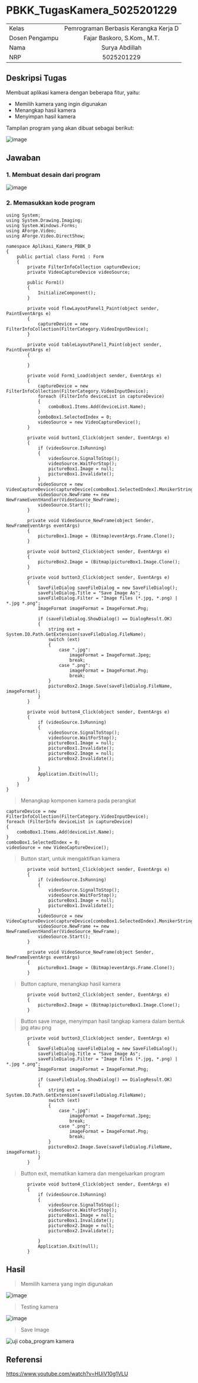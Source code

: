 # PBKK_TugasKamera_5025201229

| | |
| :--- | :---: |
| Kelas | Pemrograman Berbasis Kerangka Kerja D |
| Dosen Pengampu | Fajar Baskoro, S.Kom., M.T. |
| Nama | Surya Abdillah |
| NRP | 5025201229 |

## Deskripsi Tugas
Membuat aplikasi kamera dengan beberapa fitur, yaitu:

- Memilih kamera yang ingin digunakan
- Menangkap hasil kamera
- Menyimpan hasil kamera

Tampilan program yang akan dibuat sebagai berikut:

![image](https://user-images.githubusercontent.com/97737970/223656377-9f20e471-9253-4fa7-83db-e26131552b12.png)

## Jawaban

### 1. Membuat desain dari program

![image](https://user-images.githubusercontent.com/97737970/223656520-1fb54442-d6bb-4c9c-8ba9-ba5813bc292f.png)

### 2. Memasukkan kode program

```
using System;
using System.Drawing.Imaging;
using System.Windows.Forms;
using AForge.Video;
using AForge.Video.DirectShow;

namespace Aplikasi_Kamera_PBBK_D
{
    public partial class Form1 : Form
    {
        private FilterInfoCollection captureDevice;
        private VideoCaptureDevice videoSource;

        public Form1()
        {
            InitializeComponent();
        }

        private void flowLayoutPanel1_Paint(object sender, PaintEventArgs e)
        {
            captureDevice = new FilterInfoCollection(FilterCategory.VideoInputDevice);
        }

        private void tableLayoutPanel1_Paint(object sender, PaintEventArgs e)
        {

        }

        private void Form1_Load(object sender, EventArgs e)
        {
            captureDevice = new FilterInfoCollection(FilterCategory.VideoInputDevice);
            foreach (FilterInfo deviceList in captureDevice)
            {
                comboBox1.Items.Add(deviceList.Name);
            }
            comboBox1.SelectedIndex = 0;
            videoSource = new VideoCaptureDevice();
        }

        private void button1_Click(object sender, EventArgs e)
        {
            if (videoSource.IsRunning)
            {
                videoSource.SignalToStop();
                videoSource.WaitForStop();
                pictureBox1.Image = null;
                pictureBox1.Invalidate();
            }
            videoSource = new VideoCaptureDevice(captureDevice[comboBox1.SelectedIndex].MonikerString);
            videoSource.NewFrame += new NewFrameEventHandler(VideoSource_NewFrame);
            videoSource.Start();
        }

        private void VideoSource_NewFrame(object Sender, NewFrameEventArgs eventArgs)
        {
            pictureBox1.Image = (Bitmap)eventArgs.Frame.Clone();
        }

        private void button2_Click(object sender, EventArgs e)
        {
            pictureBox2.Image = (Bitmap)pictureBox1.Image.Clone();
        }

        private void button3_Click(object sender, EventArgs e)
        {
            SaveFileDialog saveFileDialog = new SaveFileDialog();
            saveFileDialog.Title = "Save Image As";
            saveFileDialog.Filter = "Image files (*.jpg, *.png) | *.jpg *.png";
            ImageFormat imageFormat = ImageFormat.Png;

            if (saveFileDialog.ShowDialog() == DialogResult.OK)
            {
                string ext = System.IO.Path.GetExtension(saveFileDialog.FileName);
                switch (ext)
                {
                    case ".jpg":
                        imageFormat = ImageFormat.Jpeg;
                        break;
                    case ".png":
                        imageFormat = ImageFormat.Png;
                        break;
                }
                pictureBox2.Image.Save(saveFileDialog.FileName, imageFormat);
            }
        }

        private void button4_Click(object sender, EventArgs e)
        {
            if (videoSource.IsRunning)
            {
                videoSource.SignalToStop();
                videoSource.WaitForStop();
                pictureBox1.Image = null;
                pictureBox1.Invalidate();
                pictureBox2.Image = null;
                pictureBox2.Invalidate();

            }
            Application.Exit(null);
        }
    }
}
```

> Menangkap komponen kamera pada perangkat

```
captureDevice = new FilterInfoCollection(FilterCategory.VideoInputDevice);
foreach (FilterInfo deviceList in captureDevice)
{
    comboBox1.Items.Add(deviceList.Name);
}
comboBox1.SelectedIndex = 0;
videoSource = new VideoCaptureDevice();
```


> Button start, untuk mengaktifkan kamera

```
        private void button1_Click(object sender, EventArgs e)
        {
            if (videoSource.IsRunning)
            {
                videoSource.SignalToStop();
                videoSource.WaitForStop();
                pictureBox1.Image = null;
                pictureBox1.Invalidate();
            }
            videoSource = new VideoCaptureDevice(captureDevice[comboBox1.SelectedIndex].MonikerString);
            videoSource.NewFrame += new NewFrameEventHandler(VideoSource_NewFrame);
            videoSource.Start();
        }
        
        private void VideoSource_NewFrame(object Sender, NewFrameEventArgs eventArgs)
        {
            pictureBox1.Image = (Bitmap)eventArgs.Frame.Clone();
        }
```

> Button capture, menangkap hasil kamera

```
        private void button2_Click(object sender, EventArgs e)
        {
            pictureBox2.Image = (Bitmap)pictureBox1.Image.Clone();
        }
```

> Button save image, menyimpan hasil tangkap kamera dalam bentuk jpg atau png

```
        private void button3_Click(object sender, EventArgs e)
        {
            SaveFileDialog saveFileDialog = new SaveFileDialog();
            saveFileDialog.Title = "Save Image As";
            saveFileDialog.Filter = "Image files (*.jpg, *.png) | *.jpg *.png";
            ImageFormat imageFormat = ImageFormat.Png;

            if (saveFileDialog.ShowDialog() == DialogResult.OK)
            {
                string ext = System.IO.Path.GetExtension(saveFileDialog.FileName);
                switch (ext)
                {
                    case ".jpg":
                        imageFormat = ImageFormat.Jpeg;
                        break;
                    case ".png":
                        imageFormat = ImageFormat.Png;
                        break;
                }
                pictureBox2.Image.Save(saveFileDialog.FileName, imageFormat);
            }
        }
```

> Button exit, mematikan kamera dan mengeluarkan program

```
        private void button4_Click(object sender, EventArgs e)
        {
            if (videoSource.IsRunning)
            {
                videoSource.SignalToStop();
                videoSource.WaitForStop();
                pictureBox1.Image = null;
                pictureBox1.Invalidate();
                pictureBox2.Image = null;
                pictureBox2.Invalidate();

            }
            Application.Exit(null);
        }
```

## Hasil

> Memilih kamera yang ingin digunakan

![image](https://user-images.githubusercontent.com/97737970/223658931-9ca761d8-626e-40b5-af54-630fd5b061a4.png)

> Testing kamera

![image](https://user-images.githubusercontent.com/97737970/223659172-97631a5b-36dc-40ab-aa58-2b9434881081.png)

> Save Image

![uji coba_program kamera](https://user-images.githubusercontent.com/97737970/223659356-e22d7a1f-722d-420c-a6f5-d993c5083359.png)

## Referensi
https://www.youtube.com/watch?v=HUiV10g1VLU
